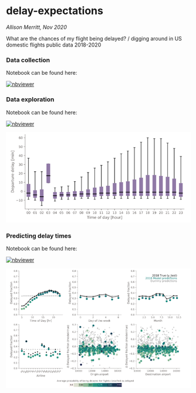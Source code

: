 # delay-expectations
*Allison Merritt, Nov 2020*

What are the chances of my flight being delayed? / digging around in US domestic flights public data 2018-2020



### Data collection

Notebook can be found here: 

[![nbviewer](https://img.shields.io/badge/render%20on-nbviewer-orange.svg)](https://nbviewer.jupyter.org/github/atmerritt/delay-expectations/blob/scribbles/flights_data_scrape.ipynb?flush_cache=true)



### Data exploration

Notebook can be found here: 

[![nbviewer](https://img.shields.io/badge/render%20on-nbviewer-orange.svg)](https://nbviewer.jupyter.org/github/atmerritt/delay-expectations/blob/scribbles/flight_delays_data_explore.ipynb?flush_cache=true)

![alt text](https://github.com/atmerritt/delay-expectations/blob/scribbles/2018_flights_timeofday.png?raw=true)

### Predicting delay times
Notebook can be found here: 

[![nbviewer](https://img.shields.io/badge/render%20on-nbviewer-orange.svg)](https://nbviewer.jupyter.org/github/atmerritt/delay-expectations/blob/scribbles/flights_classifier_extratrees.ipynb?flush_cache=true)

![alt text](https://github.com/atmerritt/delay-expectations/blob/scribbles/2018_summary.png?raw=true)

